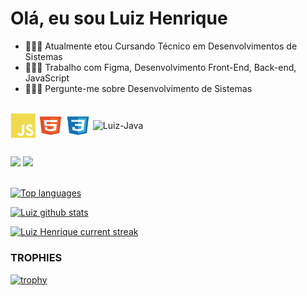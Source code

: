 # Olá, eu sou Luiz Henrique
- 👨🏿‍🏫 Atualmente etou Cursando Técnico em Desenvolvimentos de Sistemas
- 🧑🏿‍💻 Trabalho com Figma, Desenvolvimento Front-End, Back-end, JavaScript
- 🧑🏿‍💻 Pergunte-me sobre Desenvolvimento de Sistemas

 <div style="display: inline_block">
  <br>
  <img align="center" alt="Luiz height="30" width="40" src="https://raw.githubusercontent.com/devicons/devicon/master/icons/javascript/javascript-plain.svg">
    <img align="center" alt="LuizL" height="30" width="40" src="https://raw.githubusercontent.com/devicons/devicon/master/icons/html5/html5-original.svg">
  <img align="center" alt="Luiz-CSS" height="30" width="40" src="https://raw.githubusercontent.com/devicons/devicon/master/icons/css3/css3-original.svg">
     <img align="center" alt="Luiz-Java" height="30" width="40" src="https://raw.githubusercontent.com/jmnote/z-icons/master/svg/java.svg">

  </div>
  
  ##
 <div> 
    <a href = "mailto:luizhenriqueluiz0001@gmail.com"><img src="https://img.shields.io/badge/-Gmail-%23333?style=for-the-badge&logo=gmail&logoColor=white" target="_blank"></a>
    <a href="https://instagram.com/_luiixz" target="_blank"><img src="https://img.shields.io/badge/-Instagram-%23E4405F?style=for-the-badge&logo=instagram&logoColor=white" target="_blank"></a>
  
</div>

<br>

 [![Top languages](https://github-readme-mwendwa.vercel.app/api/top-langs/?username=luiznxl&layout=compact&count_private=true&theme=blue-green&title_color=00b3ff)](#)
 
 [![Luiz github stats](https://bad-apple-github-readme.vercel.app/api?username=luiznxl&show_icons=true&count_private=true&line_height=20&icon_color=00b3ff&theme=blue-green&title_color=00b3ff)](#)
 
[![Luiz Henrique current streak](https://streak-stats.demolab.com/?user=luiznxl&count_private=true&theme=blue-green&title_color=00b3ff)](#)






 ### TROPHIES
 

[![trophy](https://github-profile-trophy.vercel.app/?username=DocenteDevRafael&theme=onedark)](https://github.com/ryo-ma/github-profile-trophy)

 <p align="center"> 
  


